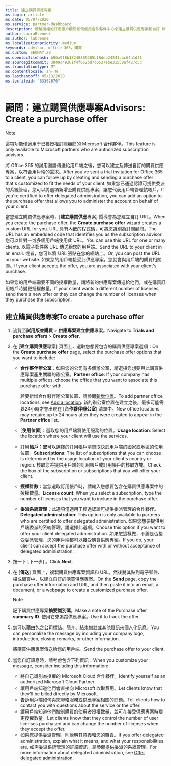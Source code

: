 ```yaml
---
title: 建立購買供應專案
ms.topic: article
ms.date: 05/07/2020
ms.service: partner-dashboard
description: 瞭解授權的訂用帳戶顧問如何使用合作夥伴中心來建立購買供應專案和自訂 URL，以包含在 Office 365 試用邀請中。
author: LauraBrenner
ms.author: labrenne
ms.localizationpriority: medium
keywords: advisor，office 365，購買
ms.custom: SEOMAY.20
ms.openlocfilehash: b96a918b18240869305b18deb24241cbc64a1df1
ms.sourcegitcommit: 3849d49261f4f652bd7c0537ebe31558af427c5c
ms.translationtype: MT
ms.contentlocale: zh-TW
ms.lasthandoff: 05/13/2020
ms.locfileid: "83362676"
---
```

# <a name="advisors-create-a-purchase-offer"></a><span data-ttu-id="651b9-104">顧問：建立購買供應專案</span><span class="sxs-lookup"><span data-stu-id="651b9-104">Advisors: Create a purchase offer</span></span>

> [!NOTE]
> <span data-ttu-id="651b9-105">這項功能僅適用于已獲授權訂閱顧問的 Microsoft 合作夥伴。</span><span class="sxs-lookup"><span data-stu-id="651b9-105">This feature is only available to Microsoft partners who are authorized subscription advisors.</span></span>

<span data-ttu-id="651b9-106">將 Office 365 的試用邀請傳送給用戶端之後，您可以建立及傳送自訂的購買供應專案，以符合用戶端的需求。</span><span class="sxs-lookup"><span data-stu-id="651b9-106">After you've sent a trial invitation for Office 365 to a client, you can follow up by creating and sending a purchase offer that's customized to fit the needs of your client.</span></span> <span data-ttu-id="651b9-107">如果您已通過認證可提供委派的系統管理，您可以將選項新增至購買供應專案，讓您代表用戶端管理該帳戶。</span><span class="sxs-lookup"><span data-stu-id="651b9-107">If you're certified to offer delegated administration, you can add an option to the purchase offer that allows you to administer the account on behalf of your client.</span></span>

<span data-ttu-id="651b9-108">當您建立購買供應專案時，[**建立購買供應**專案] 嚮導會為您建立自訂 URL。</span><span class="sxs-lookup"><span data-stu-id="651b9-108">When you create the purchase offer, the **Create purchase offer** wizard creates a custom URL for you.</span></span> <span data-ttu-id="651b9-109">URL 具有內嵌的程式碼，可將您識別為訂閱顧問。</span><span class="sxs-lookup"><span data-stu-id="651b9-109">The URL has an embedded code that identifies you as the subscription advisor.</span></span> <span data-ttu-id="651b9-110">您可以針對一或多個用戶端使用此 URL。</span><span class="sxs-lookup"><span data-stu-id="651b9-110">You can use this URL for one or many clients.</span></span> <span data-ttu-id="651b9-111">以電子郵件將 URL 傳送給您的用戶端。</span><span class="sxs-lookup"><span data-stu-id="651b9-111">Send the URL to your client in an email.</span></span> <span data-ttu-id="651b9-112">或者，您可以將 URL 張貼在您的網站上。</span><span class="sxs-lookup"><span data-stu-id="651b9-112">Or, you can post the URL on your website.</span></span> <span data-ttu-id="651b9-113">如果您的用戶端接受此供應專案，您就會與用戶端的購買相關聯。</span><span class="sxs-lookup"><span data-stu-id="651b9-113">If your client accepts the offer, you are associated with your client's purchase.</span></span>

<span data-ttu-id="651b9-114">如果您的用戶端需要不同的授權數量，請將新的供應專案傳送給他們，或在購買訂用帳戶時變更授權數量。</span><span class="sxs-lookup"><span data-stu-id="651b9-114">If your client wants a different number of licenses, send them a new offer or they can change the number of licenses when they purchase the subscription.</span></span>

## <a name="to-create-a-purchase-offer"></a><span data-ttu-id="651b9-115">建立購買供應專案</span><span class="sxs-lookup"><span data-stu-id="651b9-115">To create a purchase offer</span></span>

1. <span data-ttu-id="651b9-116">流覽至**試用版並購買**  >  **供應專案建立供應**專案。</span><span class="sxs-lookup"><span data-stu-id="651b9-116">Navigate to **Trials and purchase offers** > **Create offer**.</span></span>

2. <span data-ttu-id="651b9-117">在 [**建立購買供應**專案] 頁面上，選取您想要包含的購買供應專案選項：</span><span class="sxs-lookup"><span data-stu-id="651b9-117">On the **Create purchase offer** page, select the purchase offer options that you want to include:</span></span>

    - <span data-ttu-id="651b9-118">**合作夥伴辦公室**：如果您的公司有多個辦公室，請選擇您想要與此購買供應專案產生關聯的辦公室。</span><span class="sxs-lookup"><span data-stu-id="651b9-118">**Partner office**: If your company has multiple offices, choose the office that you want to associate this purchase offer with.</span></span>

        <span data-ttu-id="651b9-119">若要新增合作夥伴辦公室位置，請參閱[新增位置](manage-locations.md)。</span><span class="sxs-lookup"><span data-stu-id="651b9-119">To add partner office locations, see [Add a location](manage-locations.md).</span></span> <span data-ttu-id="651b9-120">新的辦公室位置在建立之後，最多可能需要24小時才會出現在 [**合作夥伴辦公室**] 清單中。</span><span class="sxs-lookup"><span data-stu-id="651b9-120">New office locations may require up to 24 hours after they were created to appear in the **Partner office** list.</span></span>

    - <span data-ttu-id="651b9-121">[**使用位置**]：選取您的用戶端將使用服務的位置。</span><span class="sxs-lookup"><span data-stu-id="651b9-121">**Usage location**: Select the location where your client will use the services.</span></span>
    - <span data-ttu-id="651b9-122">訂用**帳戶：您**可以選擇的訂用帳戶清單取決於用戶端的國家或地區的使用位置。</span><span class="sxs-lookup"><span data-stu-id="651b9-122">**Subscriptions**: The list of subscriptions that you can choose is determined by the usage location of your client's country or region.</span></span> <span data-ttu-id="651b9-123">核取您將提供用戶端的訂用帳戶或訂用帳戶的核取方塊。</span><span class="sxs-lookup"><span data-stu-id="651b9-123">Check the box of the subscription or subscriptions that you will offer your client.</span></span>
    - <span data-ttu-id="651b9-124">**授權計數**：當您選取訂用帳戶時，請輸入您想要包含在購買供應專案中的授權數量。</span><span class="sxs-lookup"><span data-stu-id="651b9-124">**License count**: When you select a subscription, type the number of licenses that you want to include in the purchase offer.</span></span>
    - <span data-ttu-id="651b9-125">**委派系統管理**：此選項僅適用于經過認證可提供委派管理的合作夥伴。</span><span class="sxs-lookup"><span data-stu-id="651b9-125">**Delegated administration**: This option is only available to partners who are certified to offer delegated administration.</span></span> <span data-ttu-id="651b9-126">如果您想要提供用戶端委派的系統管理，請選擇此選項。</span><span class="sxs-lookup"><span data-stu-id="651b9-126">Choose this option if you want to offer your client delegated administration.</span></span> <span data-ttu-id="651b9-127">如果您這樣做，不論是否接受委派管理，您的用戶端都可以接受購買供應專案。</span><span class="sxs-lookup"><span data-stu-id="651b9-127">If you do, your client can accept the purchase offer with or without acceptance of delegated administration.</span></span>

3. <span data-ttu-id="651b9-128">按一下 [下一步]  。</span><span class="sxs-lookup"><span data-stu-id="651b9-128">Click **Next**.</span></span>

4. <span data-ttu-id="651b9-129">在 [**傳送**] 頁面上，複製購買供應專案資訊和 URL，然後將其貼到電子郵件、檔或網頁中，以建立自訂的購買供應專案。</span><span class="sxs-lookup"><span data-stu-id="651b9-129">On the **Send** page, copy the purchase offer information and URL, and then paste it into an email, a document, or a webpage to create a customized purchase offer.</span></span>

    > [!NOTE]
    > <span data-ttu-id="651b9-130">記下購買供應專案**摘要識別碼**。</span><span class="sxs-lookup"><span data-stu-id="651b9-130">Make a note of the Purchase offer **summary ID**.</span></span> <span data-ttu-id="651b9-131">使用它來追蹤供應專案。</span><span class="sxs-lookup"><span data-stu-id="651b9-131">Use it to track the offer.</span></span>

5. <span data-ttu-id="651b9-132">您可以藉由包含公司標誌、簡介、結束備註或其他資訊來個人化訊息。</span><span class="sxs-lookup"><span data-stu-id="651b9-132">You can personalize the message by including your company logo, introduction, closing remarks, or other information.</span></span>

    <span data-ttu-id="651b9-133">將購買供應專案傳送給您的用戶端。</span><span class="sxs-lookup"><span data-stu-id="651b9-133">Send the purchase offer to your client.</span></span>

6. <span data-ttu-id="651b9-134">當您自訂訊息時，請考慮包含下列資訊：</span><span class="sxs-lookup"><span data-stu-id="651b9-134">When you customize your message, consider including this information:</span></span>

    - <span data-ttu-id="651b9-135">將自己識別為授權的 Microsoft Cloud 合作夥伴。</span><span class="sxs-lookup"><span data-stu-id="651b9-135">Identify yourself as an authorized Microsoft Cloud Partner.</span></span>
    - <span data-ttu-id="651b9-136">讓用戶端知道他們會直接向 Microsoft 收取費用。</span><span class="sxs-lookup"><span data-stu-id="651b9-136">Let clients know that they'll be billed directly by Microsoft.</span></span>
    - <span data-ttu-id="651b9-137">告訴用戶端如何與您聯絡服務或供應專案相關的問題。</span><span class="sxs-lookup"><span data-stu-id="651b9-137">Tell clients how to contact you with questions about the service or the offer.</span></span>
    - <span data-ttu-id="651b9-138">讓用戶端知道他們控制購買的使用者授權數量，並可在接受供應專案時變更授權數量。</span><span class="sxs-lookup"><span data-stu-id="651b9-138">Let clients know that they control the number of user licenses purchased and can change the number of licenses when they accept the offer.</span></span>
    - <span data-ttu-id="651b9-139">如果您提供委派管理，則說明其意義和您的職責。</span><span class="sxs-lookup"><span data-stu-id="651b9-139">If you offer delegated administration, explain what it means, and what your responsibilities are.</span></span> <span data-ttu-id="651b9-140">如需委派系統管理的詳細資訊，請參閱[提供委派](customers_revoke_admin_privileges.md)的系統管理。</span><span class="sxs-lookup"><span data-stu-id="651b9-140">For more information about delegated administration, see [Offer delegated administration](customers_revoke_admin_privileges.md).</span></span>
